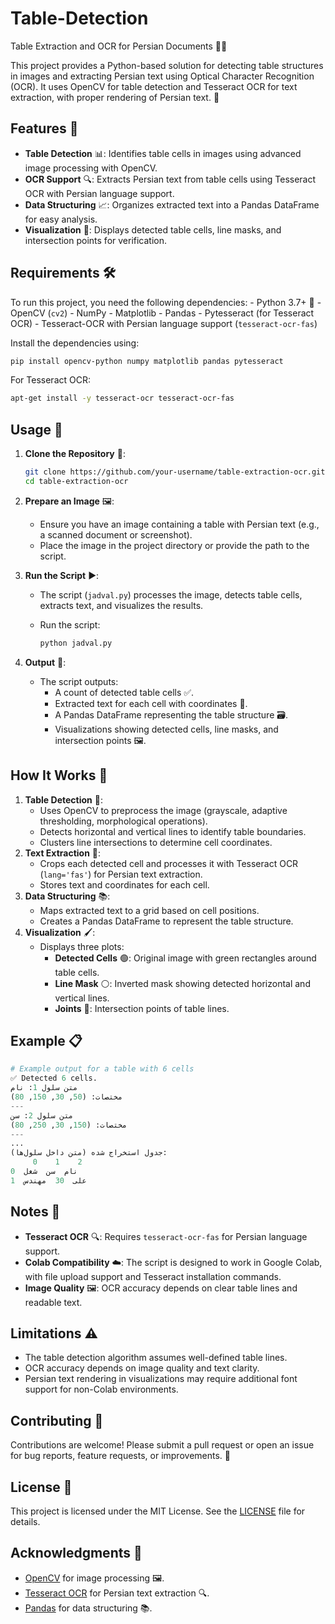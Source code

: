 # Table-Detection

Table Extraction and OCR for Persian Documents 📄✨

This project provides a Python-based solution for detecting table
structures in images and extracting Persian text using Optical Character
Recognition (OCR). It uses OpenCV for table detection and Tesseract OCR
for text extraction, with proper rendering of Persian text. 🚀

## Features 🌟

-   **Table Detection** 📊: Identifies table cells in images using
    advanced image processing with OpenCV.
-   **OCR Support** 🔍: Extracts Persian text from table cells using
    Tesseract OCR with Persian language support.
-   **Data Structuring** 📈: Organizes extracted text into a Pandas
    DataFrame for easy analysis.
-   **Visualization** 🎨: Displays detected table cells, line masks, and
    intersection points for verification.

## Requirements 🛠️

To run this project, you need the following dependencies: - Python 3.7+
🐍 - OpenCV (`cv2`) - NumPy - Matplotlib - Pandas - Pytesseract (for
Tesseract OCR) - Tesseract-OCR with Persian language support
(`tesseract-ocr-fas`)

Install the dependencies using:

``` bash
pip install opencv-python numpy matplotlib pandas pytesseract
```

For Tesseract OCR:

``` bash
apt-get install -y tesseract-ocr tesseract-ocr-fas
```

## Usage 🚀

1.  **Clone the Repository** 📂:

    ``` bash
    git clone https://github.com/your-username/table-extraction-ocr.git
    cd table-extraction-ocr
    ```

2.  **Prepare an Image** 🖼️:

    -   Ensure you have an image containing a table with Persian text
        (e.g., a scanned document or screenshot).
    -   Place the image in the project directory or provide the path to
        the script.

3.  **Run the Script** ▶️:

    -   The script (`jadval.py`) processes the image, detects table
        cells, extracts text, and visualizes the results.

    -   Run the script:

        ``` bash
        python jadval.py
        ```

4.  **Output** 📜:

    -   The script outputs:
        -   A count of detected table cells ✅.
        -   Extracted text for each cell with coordinates 📍.
        -   A Pandas DataFrame representing the table structure 🗃️.
        -   Visualizations showing detected cells, line masks, and
            intersection points 🖼️.

## How It Works 🧠

1.  **Table Detection** 📏:
    -   Uses OpenCV to preprocess the image (grayscale, adaptive
        thresholding, morphological operations).
    -   Detects horizontal and vertical lines to identify table
        boundaries.
    -   Clusters line intersections to determine cell coordinates.
2.  **Text Extraction** 📝:
    -   Crops each detected cell and processes it with Tesseract OCR
        (`lang='fas'`) for Persian text extraction.
    -   Stores text and coordinates for each cell.
3.  **Data Structuring** 📚:
    -   Maps extracted text to a grid based on cell positions.
    -   Creates a Pandas DataFrame to represent the table structure.
4.  **Visualization** 🖌️:
    -   Displays three plots:
        -   **Detected Cells** 🟢: Original image with green rectangles
            around table cells.
        -   **Line Mask** ⚪: Inverted mask showing detected horizontal
            and vertical lines.
        -   **Joints** 🔲: Intersection points of table lines.

## Example 📋

``` python
# Example output for a table with 6 cells
✅ Detected 6 cells.
متن سلول 1: نام
مختصات: (50, 30, 150, 80)
---
متن سلول 2: سن
مختصات: (150, 30, 250, 80)
---
...
جدول استخراج شده (متن داخل سلول‌ها):
     0    1    2
0  نام  سن  شغل
1  علی  30  مهندس
```

## Notes 📌

-   **Tesseract OCR** 🔍: Requires `tesseract-ocr-fas` for Persian
    language support.
-   **Colab Compatibility** ☁️: The script is designed to work in Google
    Colab, with file upload support and Tesseract installation commands.
-   **Image Quality** 🖼️: OCR accuracy depends on clear table lines and
    readable text.

## Limitations ⚠️

-   The table detection algorithm assumes well-defined table lines.
-   OCR accuracy depends on image quality and text clarity.
-   Persian text rendering in visualizations may require additional font
    support for non-Colab environments.

## Contributing 🤝

Contributions are welcome! Please submit a pull request or open an issue
for bug reports, feature requests, or improvements. 🙌

## License 📜

This project is licensed under the MIT License. See the
[LICENSE](LICENSE) file for details.

## Acknowledgments 💖

-   [OpenCV](https://opencv.org/) for image processing 🖼️.
-   [Tesseract OCR](https://github.com/tesseract-ocr/tesseract) for
    Persian text extraction 🔍.
-   [Pandas](https://pandas.pydata.org/) for data structuring 📚.
